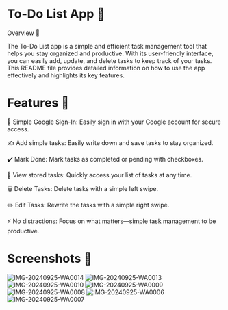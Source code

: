  # To-Do List App 📝 
 
Overview 🌟 

The To-Do List app is a simple and efficient task management tool that helps you stay organized and productive. With its user-friendly interface, you can easily add, update, and delete tasks to keep track of your tasks. This README file provides detailed information on how to use the app effectively and highlights its key features.

# Features 🚀 

🔐 Simple Google Sign-In: Easily sign in with your Google account for secure access.

✍️ Add simple tasks: Easily write down and save tasks to stay organized.

✔️ Mark Done: Mark tasks as completed or pending with checkboxes.

👀 View stored tasks: Quickly access your list of tasks at any time.

🗑️ Delete Tasks: Delete tasks with a simple left swipe.

✏️ Edit Tasks: Rewrite the tasks with a simple right swipe.

⚡ No distractions: Focus on what matters—simple task management to be productive.

# Screenshots 📸

![IMG-20240925-WA0014](https://github.com/user-attachments/assets/658643e0-1468-427a-88ef-f12134d10ae2)
![IMG-20240925-WA0013](https://github.com/user-attachments/assets/e6f94a32-f83c-49ae-a86f-3d206ed09da8)
![IMG-20240925-WA0010](https://github.com/user-attachments/assets/8cc635d3-141f-4550-8521-1296a8a56db8)
![IMG-20240925-WA0009](https://github.com/user-attachments/assets/e0a39593-0a50-4d22-a2e5-e8d4f0306c2d)
![IMG-20240925-WA0008](https://github.com/user-attachments/assets/f7d496db-6653-4720-a7e6-364408f967e3)
![IMG-20240925-WA0006](https://github.com/user-attachments/assets/d7ecf46d-86e5-441b-91f6-4595ba25501e)
![IMG-20240925-WA0007](https://github.com/user-attachments/assets/64416c29-3e47-4227-8c2a-60bd24e532b3)
